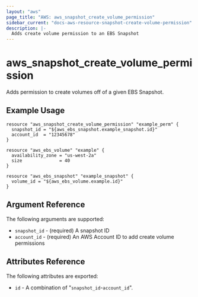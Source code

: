 ```yaml
---
layout: "aws"
page_title: "AWS: aws_snapshot_create_volume_permission"
sidebar_current: "docs-aws-resource-snapshot-create-volume-permission"
description: |-
  Adds create volume permission to an EBS Snapshot
---
```


# aws_snapshot_create_volume_permission

Adds permission to create volumes off of a given EBS Snapshot.

## Example Usage

```hcl
resource "aws_snapshot_create_volume_permission" "example_perm" {
  snapshot_id = "${aws_ebs_snapshot.example_snapshot.id}"
  account_id  = "12345678"
}

resource "aws_ebs_volume" "example" {
  availability_zone = "us-west-2a"
  size              = 40
}

resource "aws_ebs_snapshot" "example_snapshot" {
  volume_id = "${aws_ebs_volume.example.id}"
}
```

## Argument Reference

The following arguments are supported:

  * `snapshot_id` - (required) A snapshot ID
  * `account_id` - (required) An AWS Account ID to add create volume permissions

## Attributes Reference

The following attributes are exported:

  * `id` - A combination of "`snapshot_id`-`account_id`".
